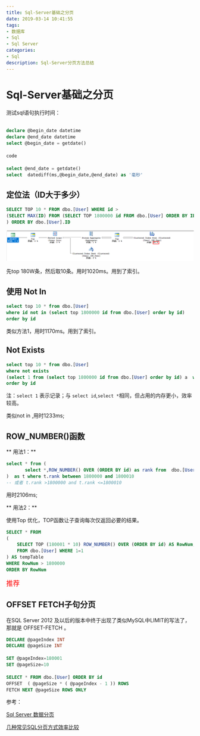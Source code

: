 ```yaml
---
title: Sql-Server基础之分页
date: 2019-03-14 10:41:55
tags:
- 数据库
- Sql
- Sql Server
categories: 
- Sql
description: Sql-Server分页方法总结
---
```

# Sql-Server基础之分页

测试sql语句执行时间：

```sql

declare @begin_date datetime
declare @end_date datetime
select @begin_date = getdate()

code

select @end_date = getdate()
select  datediff(ms,@begin_date,@end_date) as '毫秒'
```

## 定位法（ID大于多少）

```sql
SELECT TOP 10 * FROM dbo.[User] WHERE id >
(SELECT MAX(ID) FROM (SELECT TOP 1800000 id FROM dbo.[User] ORDER BY ID) AS t
) ORDER BY dbo.[User].ID
```

![QQ截图20190314112350.png](/img/QQ截图20190314112350.png)

先top 180W条，然后取10条。用时1020ms。用到了索引。

## 使用 Not In

```sql
select top 10 * from dbo.[User]
where id not in (select top 1800000 id from dbo.[User] order by id)
order by id
```

类似方法1，用时1170ms。用到了索引。

## Not Exists

```sql
select top 10 * from dbo.[User]
where not exists
(select 1 from (select top 1800000 id from dbo.[User] order by id) a  where a.id=dbo.[User].id)
order by id
```

注：`select 1` 表示记录；与 `select id`,`select *`相同，但占用的内存更小，效率较高。

类似not in ,用时1233ms;

## ROW_NUMBER()函数

** 用法1：**

```sql
select * from (
       select *,ROW_NUMBER() OVER (ORDER BY id) as rank from  dbo.[User]
)  as t where t.rank between 1800000 and 1800010
-- 或者 t.rank >1800000 and t.rank <=1800010
```

用时2106ms;

** 用法2：**

使用Top 优化，TOP函数让子查询每次仅返回必要的结果。

```sql
SELECT * FROM
(
    SELECT TOP (180001 * 10) ROW_NUMBER() OVER (ORDER BY id) AS RowNum, * 
    FROM dbo.[User] WHERE 1=1
) AS tempTable
WHERE RowNum > 1800000
ORDER BY RowNum
```

<font color=#ff0000 size=4 face="黑体">推荐</font>

## OFFSET FETCH子句分页

在SQL Server 2012 及以后的版本中终于出现了类似MySQL中LIMIT的写法了，那就是 OFFSET-FETCH 。

```sql
DECLARE @pageIndex INT
DECLARE @pageSize INT

SET @pageIndex=180001
SET @pageSize=10

SELECT * FROM dbo.[User] ORDER BY id 
OFFSET  ( @pageSize * ( @pageIndex - 1 )) ROWS 
FETCH NEXT @pageSize ROWS ONLY
```

参考：

[Sql Server 数据分页](http://www.cnblogs.com/qqlin/archive/2012/11/01/2745161.html)

[几种常见SQL分页方式效率比较](http://www.cnblogs.com/iamowen/archive/2011/11/03/2235068.html)